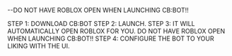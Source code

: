 --DO NOT HAVE ROBLOX OPEN WHEN LAUNCHING CB:BOT!!

STEP 1: DOWNLOAD CB:BOT
STEP 2: LAUNCH.
STEP 3: IT WILL AUTOMATICALLY OPEN ROBLOX FOR YOU. DO NOT HAVE ROBLOX OPEN WHEN LAUNCHING CB:BOT!!
STEP 4: CONFIGURE THE BOT TO YOUR LIKING WITH THE UI.

